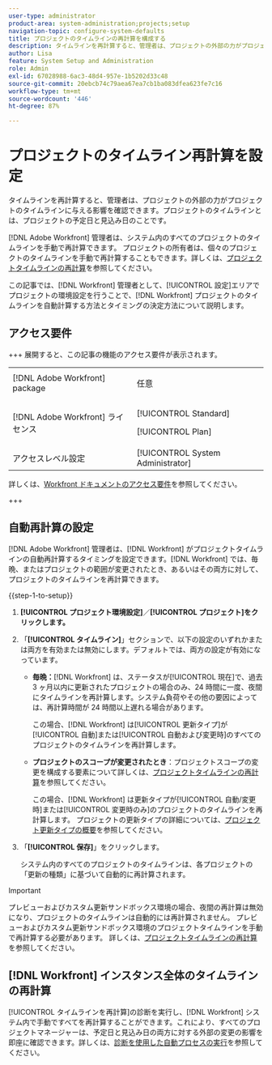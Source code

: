 ```yaml
---
user-type: administrator
product-area: system-administration;projects;setup
navigation-topic: configure-system-defaults
title: プロジェクトのタイムラインの再計算を構成する
description: タイムラインを再計算すると、管理者は、プロジェクトの外部の力がプロジェクトのタイムラインに与える影響を確認できます。プロジェクトのタイムラインとは、プロジェクトの予定日と見込み日のことです。
author: Lisa
feature: System Setup and Administration
role: Admin
exl-id: 67028988-6ac3-48d4-957e-1b5202d33c48
source-git-commit: 20ebcb74c79aea67ea7cb1ba083dfea623fe7c16
workflow-type: tm+mt
source-wordcount: '446'
ht-degree: 87%

---
```


# プロジェクトのタイムライン再計算を設定

タイムラインを再計算すると、管理者は、プロジェクトの外部の力がプロジェクトのタイムラインに与える影響を確認できます。プロジェクトのタイムラインとは、プロジェクトの予定日と見込み日のことです。

[!DNL Adobe Workfront] 管理者は、システム内のすべてのプロジェクトのタイムラインを手動で再計算できます。 プロジェクトの所有者は、個々のプロジェクトのタイムラインを手動で再計算することもできます。詳しくは、[プロジェクトタイムラインの再計算](../../../manage-work/projects/manage-projects/recalculate-project-timeline.md)を参照してください。

この記事では、[!DNL Workfront] 管理者として、[!UICONTROL 設定]エリアでプロジェクトの環境設定を行うことで、[!DNL Workfront] プロジェクトのタイムラインを自動計算する方法とタイミングの決定方法について説明します。

## アクセス要件

+++ 展開すると、この記事の機能のアクセス要件が表示されます。

<table style="table-layout:auto"> 
 <col> 
 <col> 
 <tbody> 
  <tr> 
   <td>[!DNL Adobe Workfront] package</td> 
   <td><p>任意</p></td> 
  </tr> 
  <tr> 
   <td>[!DNL Adobe Workfront] ライセンス</td> 
   <td><p>[!UICONTROL Standard]</p>
       <p>[!UICONTROL Plan]</p></td>
  </tr> 
  <tr> 
   <td>アクセスレベル設定</td> 
   <td>[!UICONTROL System Administrator]</td> 
  </tr> 
 </tbody> 
</table>

詳しくは、[Workfront ドキュメントのアクセス要件](/help/quicksilver/administration-and-setup/add-users/access-levels-and-object-permissions/access-level-requirements-in-documentation.md)を参照してください。

+++

## 自動再計算の設定

[!DNL Adobe Workfront] 管理者は、[!DNL Workfront] がプロジェクトタイムラインの自動再計算するタイミングを設定できます。[!DNL Workfront] では、毎晩、またはプロジェクトの範囲が変更されたとき、あるいはその両方に対して、プロジェクトのタイムラインを再計算できます。

{{step-1-to-setup}}

1. **[!UICONTROL プロジェクト環境設定]**／**[!UICONTROL プロジェクト]をクリックします。**

1. 「**[!UICONTROL タイムライン]**」セクションで、以下の設定のいずれかまたは両方を有効または無効にします。デフォルトでは、両方の設定が有効になっています。

   * **毎晩：**&#x200B;[!DNL Workfront&#x200B;&#x200B;&#x200B;] は、ステータスが[!UICONTROL 現在]で、過去 3 ヶ月以内に更新されたプロジェクトの場合のみ、24 時間に一度、夜間にタイムラインを再計算します。システム負荷やその他の要因によっては、再計算時間が 24 時間以上遅れる場合があります。

     この場合、[!DNL Workfront] は[!UICONTROL 更新タイプ]が[!UICONTROL 自動]または[!UICONTROL 自動および変更時]のすべてのプロジェクトのタイムラインを再計算します。

   * **プロジェクトのスコープが変更されたとき**：プロジェクトスコープの変更を構成する要素について詳しくは、[プロジェクトタイムラインの再計算](../../../manage-work/projects/manage-projects/recalculate-project-timeline.md)を参照してください。

     この場合、[!DNL Workfront] は更新タイプが[!UICONTROL 自動/変更時]または[!UICONTROL 変更時のみ]のプロジェクトのタイムラインを再計算します。
プロジェクトの更新タイプの詳細については、[プロジェクト更新タイプの概要](../../../manage-work/projects/planning-a-project/project-update-type-overview.md)を参照してください。

1. 「**[!UICONTROL 保存]**」をクリックします。

   システム内のすべてのプロジェクトのタイムラインは、各プロジェクトの「更新の種類」に基づいて自動的に再計算されます。

>[!IMPORTANT]
>
>プレビューおよびカスタム更新サンドボックス環境の場合、夜間の再計算は無効になり、プロジェクトのタイムラインは自動的には再計算されません。 プレビューおよびカスタム更新サンドボックス環境のプロジェクトタイムラインを手動で再計算する必要があります。 詳しくは、[プロジェクトタイムラインの再計算](/help/quicksilver/manage-work/projects/manage-projects/recalculate-project-timeline.md)を参照してください。


## [!DNL Workfront] インスタンス全体のタイムラインの再計算

[!UICONTROL タイムラインを再計算]の診断を実行し、[!DNL Workfront] システム内で手動ですべてを再計算することができます。これにより、すべてのプロジェクトマネージャーは、予定日と見込み日の両方に対する外部の変更の影響を即座に確認できます。詳しくは、[診断を使用した自動プロセスの実行](../../../administration-and-setup/manage-workfront/run-diagnostics/use-diagnostics-to-trigger-automated-processes.md)を参照してください。
